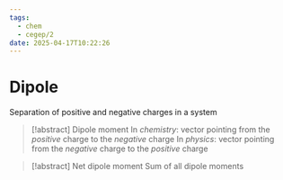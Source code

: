 ```yaml
---
tags:
  - chem
  - cegep/2
date: 2025-04-17T10:22:26
---
```


# Dipole

Separation of positive and negative charges in a system

> [!abstract] Dipole moment
> In *chemistry*: vector pointing from the *positive* charge to the *negative* charge
> In *physics*: vector pointing from the *negative* charge to the *positive* charge

> [!abstract] Net dipole moment
> Sum of all dipole moments
